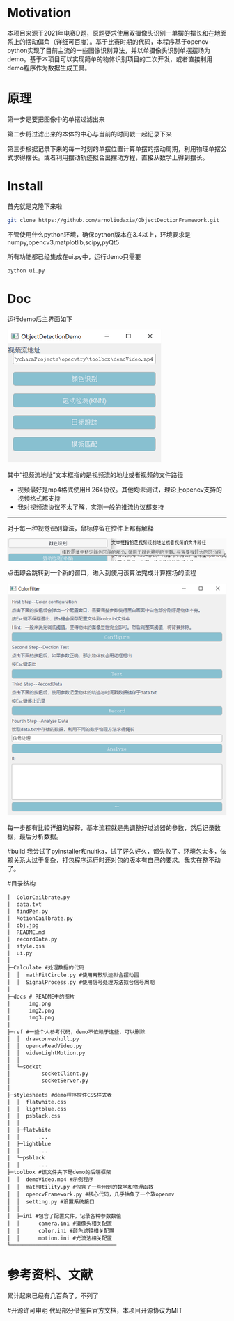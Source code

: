 # Motivation
本项目来源于2021年电赛D题，原题要求使用双摄像头识别一单摆的摆长和在地面系上的摆动偏角（详细可百度）。基于比赛时期的代码，本程序基于opencv-python实现了目前主流的一些图像识别算法，并以单摄像头识别单摆摆场为demo。基于本项目可以实现简单的物体识别项目的二次开发，或者直接利用demo程序作为数据生成工具。
# 原理
第一步是要把图像中的单摆过滤出来

第二步将过滤出来的本体的中心与当前的时间戳一起记录下来

第三步根据记录下来的每一时刻的单摆位置计算单摆的摆动周期，利用物理单摆公式求得摆长。或者利用摆动轨迹拟合出摆动方程，直接从数学上得到摆长。
# Install
首先就是克隆下来啦
```bash
git clone https://github.com/arnoliudaxia/ObjectDectionFramework.git
```
不管使用什么python环境，确保python版本在3.4以上，环境要求是numpy,opencv3,matplotlib,scipy,pyQt5

所有功能都已经集成在ui.py中，运行demo只需要
```bash
python ui.py
```
# Doc
运行demo后主界面如下

![img.png](docs/img.png)

其中“视频流地址”文本框指的是视频流的地址或者视频的文件路径
- 视频最好是mp4格式使用H.264协议。其他均未测试，理论上opencv支持的视频格式都支持
- 我对视频流协议不太了解，实测一般的推流协议都支持
---
对于每一种视觉识别算法，鼠标停留在控件上都有解释

![img.png](docs/img2.png)

点击即会跳转到一个新的窗口，进入到使用该算法完成计算摆场的流程

![img.png](docs/img3.png)

每一步都有比较详细的解释，基本流程就是先调整好过滤器的参数，然后记录数据，最后分析数据。

#build
我尝试了pyinstaller和nuitka，试了好久好久，都失败了。环境包太多，依赖关系太过于复杂，打包程序运行时还对包的版本有自己的要求。我实在整不动了。

#目录结构

```
│  ColorCailbrate.py
│  data.txt
│  findPen.py
│  MotionCailbrate.py
│  obj.jpg
│  README.md
│  recordData.py
│  style.qss
│  ui.py
│
├─Calculate #处理数据的代码
│  │  mathFitCircle.py #使用离散轨迹拟合摆动圆
│  │  SignalProcess.py #使用信号处理方法拟合信号周期
│
├─docs # README中的图片
│      img.png
│      img2.png
│      img3.png
│
├─ref #一些个人参考代码，demo不依赖于这些，可以删除
│  │  drawconvexhull.py
│  │  opencvReadVideo.py
│  │  videoLightMotion.py
│  │
│  └─socket
│          socketClient.py
│          socketServer.py
│
├─stylesheets #demo程序控件CSS样式表
│  │  flatwhite.css
│  │  lightblue.css
│  │  psblack.css
│  │
│  ├─flatwhite
│  │      ...
│  ├─lightblue
│  │      ...
│  └─psblack
│  │      ...
├─toolbox #该文件夹下是demo的后端框架
│  │  demoVideo.mp4 #示例程序
│  │  mathUtility.py #包含了一些用到的数学和物理函数
│  │  opencvFramework.py #核心代码，几乎抽象了一个软openmv
│  │  setting.py #设置系统接口
│  │
│  ├─ini #包含了配置文件，记录各种参数数值
│  │      camera.ini #摄像头相关配置
│  │      color.ini #颜色滤镜相关配置
│  │      motion.ini #光流法相关配置
└──────────────────────────────────

```

# 参考资料、文献
累计起来已经有几百条了，不列了

#开源许可申明
代码部分借鉴自官方文档，本项目开源协议为MIT